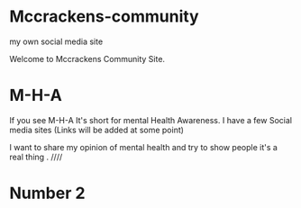 # Mccrackens-community
my own social media site

Welcome to Mccrackens Community Site.

# M-H-A 

If you see M-H-A It's short for mental Health Awareness. I have a few Social media sites (Links will be added at some point)

I want to share my opinion of mental health and try to show people it's a real thing .
////

# Number 2

